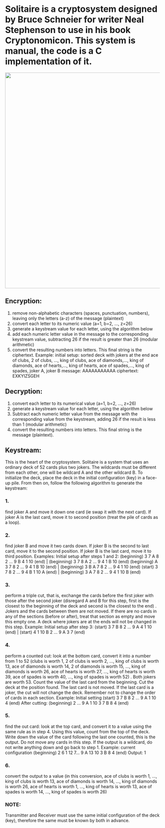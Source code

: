 # Solitaire is a cryptosystem designed by Bruce Schneier for writer Neal Stephenson to use in his book Cryptonomicon. This system is manual, the code is a C implementation of it.


<div align="center">
<img src="https://user-images.githubusercontent.com/112017191/217660340-b350ca52-495a-4163-a4c7-fbea0b0b0ade.png" width="700px" />
</div> 


## Encryption:
1. remove non-alphabetic characters (spaces, punctuation, numbers), leaving only the letters (a-z) of the message (plaintext)
2. convert each letter to its numeric value (a=1, b=2, ..., z=26)
3. generate a keystream value for each letter, using the algorithm below
4. add each numeric letter value in the message to the corresponding keystream value, subtracting 26 if the result is greater than 26 (modular arithmetic)
5. convert the resulting numbers into letters. This final string is the ciphertext.
Example:
initial setup: sorted deck with jokers at the end
ace of clubs, 2 of clubs, ..., king of clubs, ace of diamonds,..., king of diamonds, ace of hearts,..., king of hearts, ace of spades,..., king of spades, joker A, joker B
message: AAAAAAAAAAA
ciphertext: EXKYIZSGEH


## Decryption:
 1. convert each letter to its numerical value (a=1, b=2, ..., z=26)
 2. generate a keystream value for each letter, using the algorithm below
 3. Subtract each numeric letter value from the message with the corresponding value from the keystream, adding 26 if the result is less than 1 (modular arithmetic)
 4. convert the resulting numbers into letters. This final string is the message (plaintext).


## Keystream:
This is the heart of the cryptosystem.
Solitaire is a system that uses an ordinary deck of 52 cards plus two jokers.
The wildcards must be different from each other, one will be wildcard A and the other wildcard B.
To initialize the deck, place the deck in the initial configuration (key) in a face-up pile.
From then on, follow the following algorithm to generate the keystream:

### 1. 
find joker A and move it down one card (ie swap it with the next card). If joker A is the last card, move it to second position (treat the pile of cards as a loop).

### 2. 
find joker B and move it two cards down. If joker B is the second to last card, move it to the second position. If joker B is the last card, move it to third position.
Examples:
Initial setup after steps 1 and 2:
(beginning) 3 7 A 8 2 ... 9 B 4 1 10 (end) | (beginning) 3 7 8 A 2 ... 9 4 1 B 10 (end)
(beginning) A 3 7 8 2 ... 9 4 1 B 10 (end) | (beginning) 3 B A 7 8 2 ... 9 4 1 10 (end)
(start) 3 7 8 2 ... 9 4 B 1 10 A (end) | (beginning) 3 A 7 8 2 ... 9 4 1 10 B (end)

### 3. 
perform a triple cut, that is, exchange the cards before the first joker with those after the second joker (disregard A and B for this step, first is the closest to the beginning of the deck and second is the closest to the end) . Jokers and the cards between them are not moved. If there are no cards in any of the sections (before or after), treat that section as empty and move this empty one. A deck where jokers are at the ends will not be changed in this step.
Example:
Initial setup after step 3:
(start) 3 7 B 8 2 ... 9 A 4 1 10 (end) | (start) 4 1 10 B 2 ... 9 A 3 7 (end)

### 4. 
perform a counted cut: look at the bottom card, convert it into a number from 1 to 52 (clubs is worth 1, 2 of clubs is worth 2, ..., king of clubs is worth 13, ace of diamonds is worth 14, 2 of diamonds is worth 15, ..., king of diamonds is worth 26, ace of hearts is worth 27, ..., king of hearts is worth 39, ace of spades is worth 40, ..., king of spades is worth 52) . Both jokers are worth 53. Count the value of the last card from the beginning. Cut the deck at the position found. The last card is not moved. If the last card is a joker, the cut will not change the deck. Remember not to change the order of cards in each section.
Example:
Initial setting
(start) 3 7 B 8 2 ... 9 A 1 10 4 (end)
After cutting:
(beginning) 2 ... 9 A 1 10 3 7 B 8 4 (end)

### 5. 
find the out card: look at the top card, and convert it to a value using the same rule as in step 4. Using this value, count from the top of the deck. Write down the value of the card following the last one counted, this is the output. Do not move any cards in this step. If the output is a wildcard, do not write anything down and go back to step 1.
Example:
current configuration
(beginning) 2 6 1 12 7... 9 A 13 10 3 B 8 4 (end)
Output: 1

### 6. 
convert the output to a value (in this conversion, ace of clubs is worth 1, ..., king of clubs is worth 13, ace of diamonds is worth 14, ..., king of diamonds is worth 26, ace of hearts is worth 1, ..., king of hearts is worth 13, ace of spades is worth 14, ..., king of spades is worth 26)

### NOTE:
Transmitter and Receiver must use the same initial configuration of the deck (key), therefore the same must be known by both in advance.
